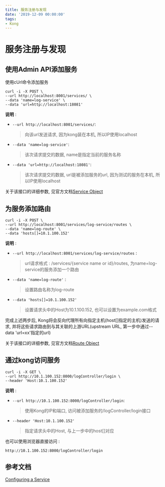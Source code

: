 ```yaml
---
title: 服务注册与发现
date: '2019-12-09 00:00:00'
tags:
- Kong
---
```

# 服务注册与发现

## 使用Admin API添加服务

使用cUrl命令添加服务

```shell
curl -i -X POST \
--url http://localhost:8001/services/ \
--data 'name=log-service' \
--data 'url=http://localhost:18081'
```

**说明** : 

- `--url http://localhost:8001/services/`: 

  > 向该url发送请求, 因为kong装在本机, 所以IP使用localhost

- `--data 'name=log-service'`: 

  > 该次请求提交的数据, name是指定当前的服务名称

- `--data 'url=http://localhost:18081'`: 

  > 该次请求提交的数据, url是被添加服务的url, 因为测试的服务在本机, 所以IP使用localhost

关于该接口的详细参数, 见官方文档[Service Object](https://docs.konghq.com/1.4.x/admin-api/#service-object)

## 为服务添加路由

```shell
curl -i -X POST \
--url http://localhost:8001/services/log-service/routes \
--data 'name=log-route' \
--data 'hosts[]=10.1.100.152'
```

**说明** : 

- `--url http://localhost:8001/services/log-service/routes` : 

  >  url请求格式 : /services/{service name or id}/routes, 为name=log-service的服务添加一个路由

- `--data 'name=log-route'` : 

  > 设置路由名称为log-route

- `--data 'hosts[]=10.1.100.152'`

  > 设置请求头中的Host为10.1.100.152, 也可以设置为example.com格式

完成上述两步后, Kong将会反向代理所有向指定主机(host[]指定的主机)发送的请求, 并将这些请求路由到与其关联的上游URL(upstream URL, 第一步中通过--data 'url=xx'指定的url)

关于该接口的详细参数, 见官方文档[Route Object](https://docs.konghq.com/1.4.x/admin-api/#route-object)

## 通过kong访问服务

```shell
curl -i -X GET \
--url http://10.1.100.152:8000/logController/login \
--header 'Host:10.1.100.152'
```

**说明** :

- `--url http://10.1.100.152:8000/logController/login`: 

  > 使用Kong的IP和端口, 访问被添加服务的/logController/login接口

- `--header 'Host:10.1.100.152'`

  > 指定请求头中的Host, 与上一步中的host[]对应


也可以使用浏览器直接访问 : 
```http
http://10.1.100.152:8000/logController/login
```

## 参考文档

[Configuring a Service](https://docs.konghq.com/1.4.x/getting-started/configuring-a-service/)
